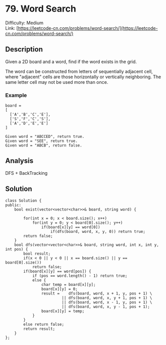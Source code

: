 # 79. Word Search
Difficulty: Medium  
Link: [https://leetcode-cn.com/problems/word-search/](https://leetcode-cn.com/problems/word-search/)
## Description
Given a 2D board and a word, find if the word exists in the grid.

The word can be constructed from letters of sequentially adjacent cell, where "adjacent" cells are those horizontally or vertically neighboring. The same letter cell may not be used more than once.  
### Example
``` 
board =
[
  ['A','B','C','E'],
  ['S','F','C','S'],
  ['A','D','E','E']
]

Given word = "ABCCED", return true.
Given word = "SEE", return true.
Given word = "ABCB", return false.

```
## Analysis
DFS + BackTracking
  
## Solution
```
class Solution {
public:
    bool exist(vector<vector<char>>& board, string word) {
        
        for(int x = 0; x < board.size(); x++)
            for(int y = 0; y < board[0].size(); y++) 
                if(board[x][y] == word[0]) 
                    if(dfs(board, word, x, y, 0)) return true;
        return false;
    }
    bool dfs(vector<vector<char>>& board, string word, int x, int y, int pos) {
        bool result;
        if(x < 0 || y < 0 || x == board.size() || y == board[0].size())
            return false;
        if(board[x][y] == word[pos]) {
            if (pos == word.length() - 1) return true;
            else {
                char temp = board[x][y];
                board[x][y] = 0;
                result =    dfs(board, word, x + 1, y, pos + 1) \
                         || dfs(board, word, x, y + 1, pos + 1) \
                         || dfs(board, word, x - 1, y, pos + 1) \
                         || dfs(board, word, x, y - 1, pos + 1);
                board[x][y] = temp;
            }
        }
        else return false;
        return result;
    }
};
```